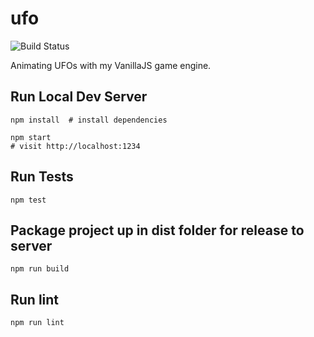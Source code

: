 # ufo

![Build Status](https://github.com/briangershon/ufo/workflows/Continuous%20Integration/badge.svg)

Animating UFOs with my VanillaJS game engine.

## Run Local Dev Server

    npm install  # install dependencies

    npm start
    # visit http://localhost:1234

## Run Tests

    npm test

## Package project up in dist folder for release to server

    npm run build

## Run lint

    npm run lint
